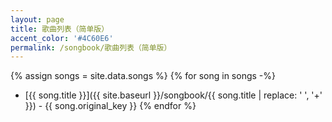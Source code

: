 ```yaml
---
layout: page
title: 歌曲列表（简单版）
accent_color: '#4C60E6'
permalink: /songbook/歌曲列表（简单版）
---
```


{% assign songs = site.data.songs %}
{% for song in songs -%}
- [{{ song.title }}]({{ site.baseurl }}/songbook/{{ song.title | replace: ' ', '+'  }}) - {{ song.original_key }} 
{% endfor %}
